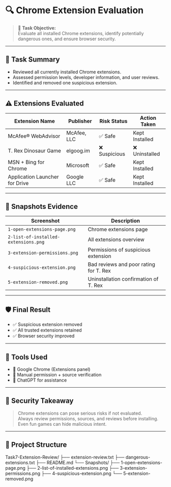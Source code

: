 # 🔍 Chrome Extension Evaluation

> 🎯 **Task Objective:**  
Evaluate all installed Chrome extensions, identify potentially dangerous ones, and ensure browser security.

---

## 📂 Task Summary

- Reviewed all currently installed Chrome extensions.
- Assessed permission levels, developer information, and user reviews.
- Identified and removed one suspicious extension.

---

## ⚠️ Extensions Evaluated

| Extension Name                       | Publisher        | Risk Status  | Action Taken        |
|-------------------------------------|------------------|--------------|---------------------|
| McAfee® WebAdvisor                  | McAfee, LLC      | ✅ Safe       | Kept Installed      |
| T. Rex Dinosaur Game                | elgoog.im        | ❌ Suspicious | ❌ Uninstalled       |
| MSN + Bing for Chrome               | Microsoft        | ✅ Safe       | Kept Installed      |
| Application Launcher for Drive      | Google LLC       | ✅ Safe       | Kept Installed      |

---

## 📸 Snapshots Evidence

| Screenshot                         | Description                                 |
|-----------------------------------|---------------------------------------------|
| `1-open-extensions-page.png`      | Chrome extensions page                      |
| `2-list-of-installed-extensions.png` | All extensions overview                    |
| `3-extension-permissions.png`     | Permissions of suspicious extension         |
| `4-suspicious-extension.png`      | Bad reviews and poor rating for T. Rex      |
| `5-extension-removed.png`         | Uninstallation confirmation of T. Rex       |

---

## 🛡️ Final Result

- ✅ Suspicious extension removed
- ✅ All trusted extensions retained
- ✅ Browser security improved

---

## 🤖 Tools Used

- 🔹 Google Chrome (Extensions panel)
- 🔹 Manual permission + source verification
- 🔹 ChatGPT for assistance

---

## 🧠 Security Takeaway

> Chrome extensions can pose serious risks if not evaluated.  
> Always review permissions, sources, and reviews before installing.  
> Even fun games can hide malicious intent.

---

## 📁 Project Structure
Task7-Extension-Review/
├── extension-review.txt
├── dangerous-extensions.txt
├── README.md
└── Snapshots/
├── 1-open-extensions-page.png
├── 2-list-of-installed-extensions.png
├── 3-extension-permissions.png
├── 4-suspicious-extension.png
└── 5-extension-removed.png
